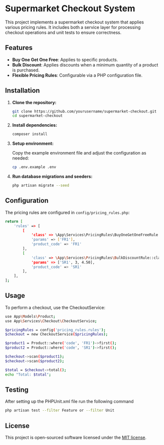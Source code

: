 # Supermarket Checkout System

This project implements a supermarket checkout system that applies various pricing rules. It includes both a service layer for processing checkout operations and unit tests to ensure correctness.

## Features

- **Buy One Get One Free**: Applies to specific products.
- **Bulk Discount**: Applies discounts when a minimum quantity of a product is purchased.
- **Flexible Pricing Rules**: Configurable via a PHP configuration file.

## Installation

1. **Clone the repository:**

    ```bash
    git clone https://github.com/yourusername/supermarket-checkout.git
    cd supermarket-checkout
    ```

2. **Install dependencies:**

    ```bash
    composer install
    ```

3. **Setup environment:**

    Copy the example environment file and adjust the configuration as needed:

    ```bash
    cp .env.example .env
    ```

4. **Run database migrations and seeders:**

    ```bash
    php artisan migrate --seed
    ```

## Configuration

The pricing rules are configured in `config/pricing_rules.php`:

```bash
return [
    'rules' => [
        [
            'class' => \App\Services\PricingRules\BuyOneGetOneFreeRule::class,
            'params' => ['FR1'],
            'product_code' => 'FR1'
        ],
        [
            'class' => \App\Services\PricingRules\BulkDiscountRule::class,
            'params' => ['SR1', 3, 4.50],
            'product_code' => 'SR1'
        ],
    ],
];
```

## Usage

To perform a checkout, use the CheckoutService:

```bash
use App\Models\Product;
use App\Services\Checkout\CheckoutService;

$pricingRules = config('pricing_rules.rules');
$checkout = new CheckoutService($pricingRules);

$product1 = Product::where('code', 'FR1')->first();
$product2 = Product::where('code', 'SR1')->first();

$checkout->scan($product1);
$checkout->scan($product2);

$total = $checkout->total();
echo "Total: $total";
```

## Testing
After setting up the PHPUnit.xml file  run the following command 


```bash
php artisan test --filter Feature or --filter Unit
```

## License

This project is open-sourced software licensed under the [MIT license](https://opensource.org/licenses/MIT).

